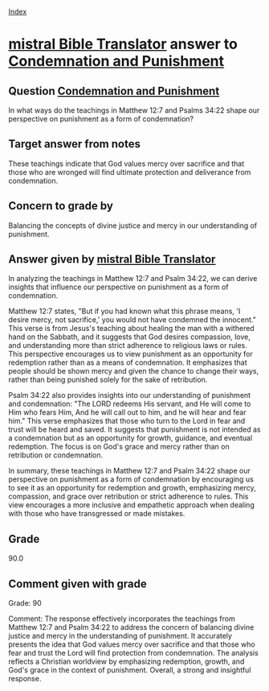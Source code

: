 
[Index](../../index.md)
# [mistral Bible Translator](../../answering_models/mistral_Bible_Translator.md) answer to [Condemnation and Punishment](../../questions/Condemnation_and_Punishment.md)

## Question [Condemnation and Punishment](../../questions/Condemnation_and_Punishment.md)
In what ways do the teachings in Matthew 12:7 and Psalms 34:22 shape our perspective on punishment as a form of condemnation?

## Target answer from notes
These teachings indicate that God values mercy over sacrifice and that those who are wronged will find ultimate protection and deliverance from condemnation.

## Concern to grade by
Balancing the concepts of divine justice and mercy in our understanding of punishment.

## Answer given by [mistral Bible Translator](../../answering_models/mistral_Bible_Translator.md)
 In analyzing the teachings in Matthew 12:7 and Psalm 34:22, we can derive insights that influence our perspective on punishment as a form of condemnation.

Matthew 12:7 states, "But if you had known what this phrase means, 'I desire mercy, not sacrifice,' you would not have condemned the innocent." This verse is from Jesus's teaching about healing the man with a withered hand on the Sabbath, and it suggests that God desires compassion, love, and understanding more than strict adherence to religious laws or rules. This perspective encourages us to view punishment as an opportunity for redemption rather than as a means of condemnation. It emphasizes that people should be shown mercy and given the chance to change their ways, rather than being punished solely for the sake of retribution.

Psalm 34:22 also provides insights into our understanding of punishment and condemnation: "The LORD redeems His servant, and He will come to Him who fears Him, And he will call out to him, and he will hear and fear him." This verse emphasizes that those who turn to the Lord in fear and trust will be heard and saved. It suggests that punishment is not intended as a condemnation but as an opportunity for growth, guidance, and eventual redemption. The focus is on God's grace and mercy rather than on retribution or condemnation.

In summary, these teachings in Matthew 12:7 and Psalm 34:22 shape our perspective on punishment as a form of condemnation by encouraging us to see it as an opportunity for redemption and growth, emphasizing mercy, compassion, and grace over retribution or strict adherence to rules. This view encourages a more inclusive and empathetic approach when dealing with those who have transgressed or made mistakes.

## Grade
90.0

## Comment given with grade
Grade: 90

Comment: The response effectively incorporates the teachings from Matthew 12:7 and Psalm 34:22 to address the concern of balancing divine justice and mercy in the understanding of punishment. It accurately presents the idea that God values mercy over sacrifice and that those who fear and trust the Lord will find protection from condemnation. The analysis reflects a Christian worldview by emphasizing redemption, growth, and God's grace in the context of punishment. Overall, a strong and insightful response.
